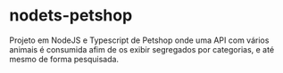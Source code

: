 # nodets-petshop
Projeto em NodeJS e Typescript de Petshop onde uma API com vários animais é consumida afim de os exibir segregados por categorias, e até mesmo de forma pesquisada.

